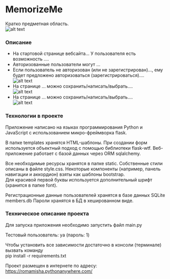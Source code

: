 # MemorizeMe #

Кратко предметная область.  
![alt text](screens/start.png)
 

### Описание ### 
* На стартовой странице вебсайта... У пользователя есть возможность 
....
* Авторизованные пользователи могут ...
* Если пользователь не авторизован (или не зарегистрирован)..., 
ему будет предложено авторизоваться (зарегистрироваться)....   
![alt text](screens/login.png)
* На странице ... можно сохранить/написать/выбрать....  
![alt text](screens/page1.png)   
* На странице ... можно сохранить/написать/выбрать....  
![alt text](screens/page2.png) 

 

### Технологии в проекте ###

Приложение написано на языках программирования Python и JavaScript c использованием микро-фреймворка flask. 

В папке templates хранятся HTML-шаблоны. 
При создании форм используется объектный подход с помощью библиотеки flask-wtf.
Веб-приложение работает с базой данных через ORM sqlalchemy.

Все необходимые ресурсы хранятся в папке static. Собственные стили описаны в файле style.css.
Некоторые компоненты (например, панель навигации и аккордион) взяты как шаблоны bootstrap.   
Для красивой первой буквы используется дополнительный шрифт (хранится в папке font). 

Регистрационные данные пользователей хранятся 
в базе данных SQLite members.db
Пароли хранятся в БД в хешированном виде. 

### Техническое описание проекта ###
Для запуска приложения необходимо запустить файл main.py  

Тестовый пользователь: ya (пароль: 1) 

Чтобы установить все зависимости 
достаточно в консоли (терминале) вызвать команду  
pip install -r requirements.txt

Проект размещен в интернете по адресу: https://romamisha.pythonanywhere.com/
